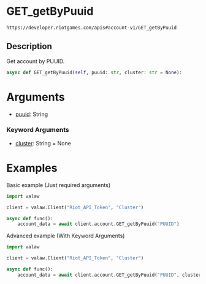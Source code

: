 # GET_getByPuuid
`https://developer.riotgames.com/apis#account-v1/GET_getByPuuid`
## Description
Get account by PUUID.
```py
async def GET_getByPuuid(self, puuid: str, cluster: str = None):
```
# Arguments
- [puuid](https://github.com/Jet612/valaw/docs/glossary.md#puuid): String
### Keyword Arguments
- [cluster](https://github.com/Jet612/valaw/docs/glossary.md#clusters): String = None
# Examples
Basic example (Just required arguments)
```py
import valaw

client = valaw.Client("Riot_API_Token", "Cluster")

async def func():
    account_data = await client.account.GET_getByPuuid("PUUID")
```
Advanced example (With Keyword Arguments)
```py
import valaw

client = valaw.Client("Riot_API_Token", "Cluster")

async def func():
    account_data = await client.account.GET_getByPuuid("PUUID", cluster="Cluster")
```